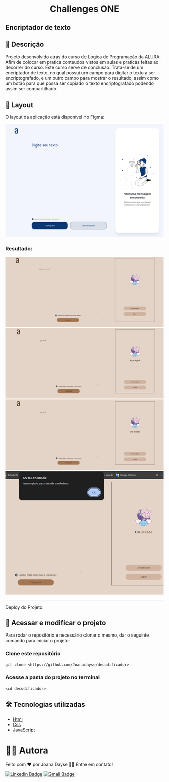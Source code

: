 <h1 align="center">Challenges ONE</h1>
<h2> Encriptador de texto</h2>

## 📝 Descrição
Projeto desenvolvido atrás do curso de Logica de Programação da ALURA. Afim de colocar em pratica conteudos vistos em aulas e praticas feitas ao decorrer do curso. Este curso serve de conclusão. Trata-se de um encriptador de texto, no qual possui um campo para digitar o texto a ser encriptografado, e um outro campo para mostrar o resultado, assim como um botão para que possa ser copiado o texto encriptografado podendo assim ser compartilhado.

## 🎨 Layout

O layout da aplicação está disponível no Figma:

<a href="https://www.figma.com/design/6R4f51spYkqt8gpJLLeaSh/Alura-Challenge---Desafio-1---L%C3%B3gica-(Copy)?node-id=0-1&t=bEbwiytoFiMSVfTc-1">
  <img alt="figma do projeto" src="./img/figma.png">
</a>

<h3>Resultado:</h3>

<img src="./img/pag1.png"/>
<br>

<img src="./img/pag2.png"/>
<br>

<img src="./img/pag3.png"/>
<br>

<img src="./img/pag4.png"/>
<br>

---
Deploy do Projeto:

<a  href="https://decodificador-nine-gold.vercel.app/"></a>


## 🚀 Acessar e modificar o projeto
Para rodar o repositório é necessário clonar o mesmo, dar o seguinte comando para iniciar o projeto:
### Clone este repositório
```
git clone <https://github.com/Joanadayse/decodificador>
```
### Acesse a pasta do projeto no terminal
```
<cd decodificador>
```
## 🛠 Tecnologias utilizadas
* [Html](https://developer.mozilla.org/pt-BR/docs/Web/HTML)
* [Css](https://developer.mozilla.org/pt-BR/docs/Web/CSS)
* [JavaScript](https://developer.mozilla.org/pt-BR/docs/Web/JavaScript)


#  👨‍💻 Autora

Feito com ❤️ por Joana Dayse 👋🏽 Entre em contato!

[![Linkedin Badge](https://img.shields.io/badge/-JoanaDayse-blue?style=flat-square&logo=Linkedin&logoColor=white&link=https://https://www.linkedin.com/in/daysejoana7//)](https://https://www.linkedin.com/in/daysejoana7//) 
[![Gmail Badge](https://img.shields.io/badge/-daysejoana7@gmail.com-c14438?style=flat-square&logo=Gmail&logoColor=white&link=mailto:daysejoana7@gmail.com)](mailto:daysejoana7@gmail.com)

